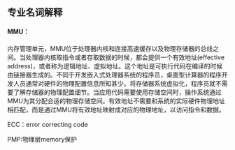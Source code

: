 ## 专业名词解释

#### MMU：

内存管理单元，MMU位于处理器内核和连接高速缓存以及物理存储器的总线之间。当处理器内核取指令或者存取数据的时候，都会提供一个有效地址(effective address)，或者称为逻辑地址、虚拟地址。这个地址是可执行代码在编译的时候由链接器生成的。不同于开发嵌入式处理器系统的程序员，桌面型计算器的程序开发人员通常对硬件的物理配置信息所知甚少。将存储器系统虚拟化，程序员就不需要了解存储器的物理配置细节。当应用代码需要使用存储空间时，操作系统通过MMU为其分配合适的物理存储空间。有效地址不需要和系统的实际硬件物理地址相匹配，而是通过MMU将有效地址映射成对应的物理地址，以访问指令和数据。



ECC：error correcting code



PMP:物理层memory保护



